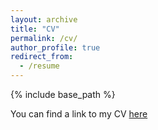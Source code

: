 ```yaml
---
layout: archive
title: "CV"
permalink: /cv/
author_profile: true
redirect_from:
  - /resume
---
```


{% include base_path %}

You can find a link to my CV [here](https://adarshsomayaji.github.io/files/CV_AdarshSomayaji.pdf)
